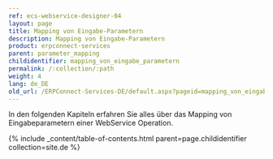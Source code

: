 ```yaml
---
ref: ecs-webservice-designer-04
layout: page
title: Mapping von Eingabe-Parametern
description: Mapping von Eingabe-Parametern
product: erpconnect-services
parent: parameter_mapping
childidentifier: mapping_von_eingabe_parametern
permalink: /:collection/:path
weight: 4
lang: de_DE
old_url: /ERPConnect-Services-DE/default.aspx?pageid=mapping_von_eingabe_parametern
---
```


In den folgenden Kapiteln erfahren Sie alles über das Mapping von Eingabeparametern einer WebService Operation. 

{% include _content/table-of-contents.html parent=page.childidentifier collection=site.de %}